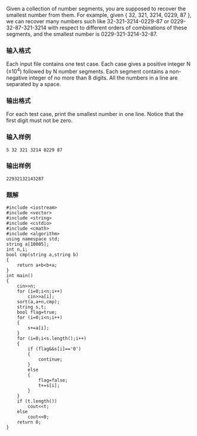 Given a collection of number segments, you are supposed to recover the smallest number from them. For example, given { 32, 321, 3214, 0229, 87 }, we can recover many numbers such like 32-321-3214-0229-87 or 0229-32-87-321-3214 with respect to different orders of combinations of these segments, and the smallest number is 0229-321-3214-32-87.
### 输入格式
Each input file contains one test case. Each case gives a positive integer N (≤10<sup>4</sup>) followed by N number segments. Each segment contains a non-negative integer of no more than 8 digits. All the numbers in a line are separated by a space.
### 输出格式
For each test case, print the smallest number in one line. Notice that the first digit must not be zero.
### 输入样例
```
5 32 321 3214 0229 87
```
### 输出样例
```
22932132143287
```

### 题解
```
#include <iostream>
#include <vector>
#include <string>
#include <cstdio>
#include <cmath>
#include <algorithm>
using namespace std;
string a[10005];
int n,i;
bool cmp(string a,string b)
{
    return a+b<b+a;
}
int main()
{
    cin>>n;
    for (i=0;i<n;i++)
        cin>>a[i];
    sort(a,a+n,cmp);
    string s,t;
    bool flag=true;
    for (i=0;i<n;i++)
    {
        s+=a[i];
    }
    for (i=0;i<s.length();i++)
    {
        if (flag&&s[i]=='0')
        {
            continue;
        }
        else
        {
            flag=false;
            t+=s[i];
        }
    }
    if (t.length())
        cout<<t;
    else
        cout<<0;
    return 0;
}
```
